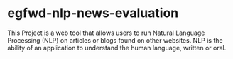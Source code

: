# egfwd-nlp-news-evaluation
This Project is a web tool that allows users to run Natural Language Processing (NLP) on articles or blogs found on other websites. NLP is the ability of an application to understand the human language, written or oral.
